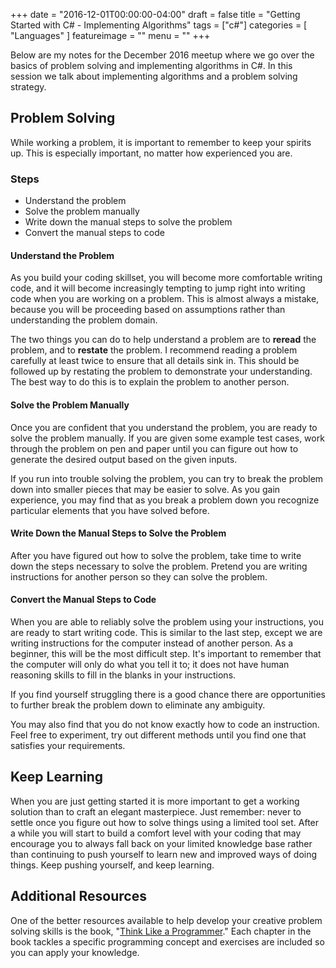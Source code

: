 +++
date = "2016-12-01T00:00:00-04:00"
draft = false
title = "Getting Started with C# - Implementing Algorithms"
tags = ["c#"]
categories = [ "Languages" ]
featureimage = ""
menu = ""
+++

Below are my notes for the December 2016 meetup where we go over the basics of problem solving and implementing algorithms in C#. In this session we talk about implementing algorithms and a problem solving strategy.

<!--more-->

## Problem Solving

While working a problem, it is important to remember to keep your spirits up. This is especially important, no matter how experienced you are. 

### Steps

* Understand the problem
* Solve the problem manually
* Write down the manual steps to solve the problem
* Convert the manual steps to code 

#### Understand the Problem

As you build your coding skillset, you will become more comfortable writing code, and it will become increasingly tempting to jump right into writing code when you are working on a problem. This is almost always a mistake, because you will be proceeding based on assumptions rather than understanding the problem domain.

The two things you can do to help understand a problem are to **reread** the problem, and to **restate** the problem. I recommend reading a problem carefully at least twice to ensure that all details sink in. This should be followed up by restating the problem to demonstrate your understanding. The best way to do this is to explain the problem to another person.

#### Solve the Problem Manually

Once you are confident that you understand the problem, you are ready to solve the problem manually. If you are given some example test cases, work through the problem on pen and paper until you can figure out how to generate the desired output based on the given inputs.

If you run into trouble solving the problem, you can try to break the problem down into smaller pieces that may be easier to solve. As you gain experience, you may find that as you break a problem down you recognize particular elements that you have solved before.

#### Write Down the Manual Steps to Solve the Problem

After you have figured out how to solve the problem, take time to write down the steps necessary to solve the problem. Pretend you are writing instructions for another person so they can solve the problem.

#### Convert the Manual Steps to Code

When you are able to reliably solve the problem using your instructions, you are ready to start writing code. This is similar to the last step, except we are writing instructions for the computer instead of another person. As a beginner, this will be the most difficult step. It's important to remember that the computer will only do what you tell it to; it does not have human reasoning skills to fill in the blanks in your instructions.

If you find yourself struggling there is a good chance there are opportunities to further break the problem down to eliminate any ambiguity. 

You may also find that you do not know exactly how to code an instruction. Feel free to experiment, try out different methods until you find one that satisfies your requirements.

## Keep Learning

When you are just getting started it is more important to get a working solution than to craft an elegant masterpiece. Just remember: never to settle once you figure out how to solve things using a limited tool set. After a while you will start to build a comfort level with your coding that may encourage you to always fall back on your limited knowledge base rather than continuing to push yourself to learn new and improved ways of doing things. Keep pushing yourself, and keep learning.

## Additional Resources

One of the better resources available to help develop your creative problem solving skills is the book, "[Think Like a Programmer](https://www.amazon.com/Think-Like-Programmer-Introduction-Creative/dp/1593274246)." Each chapter in the book tackles a specific programming concept and exercises are included so you can apply your knowledge.
